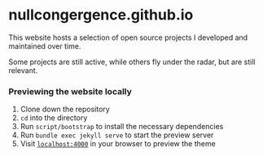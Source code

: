 # nullcongergence.github.io

This website hosts a selection of open source projects I developed and maintained over time.

Some projects are still active, while others fly under the radar, but are still relevant.

### Previewing the website locally


1. Clone down the repository
2. `cd` into the directory
3. Run `script/bootstrap` to install the necessary dependencies
4. Run `bundle exec jekyll serve` to start the preview server
5. Visit [`localhost:4000`](http://localhost:4000) in your browser to preview the theme
